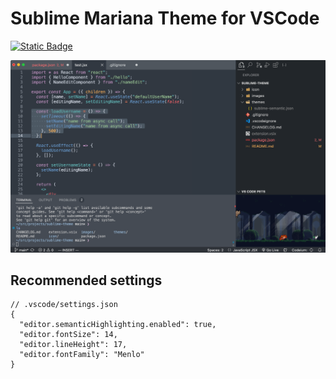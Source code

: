 # Sublime Mariana Theme for VSCode

[![Static Badge](https://img.shields.io/badge/blue-v1.0.0-skyblue?style=flat&logo=visual-studio-code&logoColor=%236698CB&label=Marketplace&labelColor=%23313841&color=orange&link=https%3A%2F%2Fmarketplace.visualstudio.com%2Fitems%3FitemName%3Dduttdutt.sublime-theme)](https://marketplace.visualstudio.com/items?itemName=duttdutt.sublime-theme)

![Semantic Preview](./images/Sublime_Semantic.png)

## Recommended settings

```jsonc
// .vscode/settings.json
{
  "editor.semanticHighlighting.enabled": true,
  "editor.fontSize": 14,
  "editor.lineHeight": 17,
  "editor.fontFamily": "Menlo"
}
```
